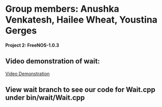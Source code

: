 # Group members: Anushka Venkatesh, Hailee Wheat, Youstina Gerges
#### Project 2: FreeNOS-1.0.3
## Video demonstration of wait:
[Video Demonstration](https://www.youtube.com/watch?v=lcMfbBbgteU)
## View wait branch to see our code for Wait.cpp under bin/wait/Wait.cpp
